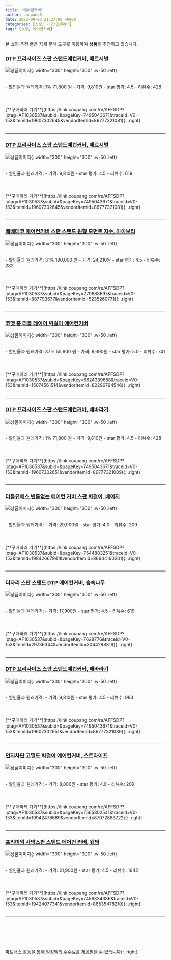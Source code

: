 ```yaml
---
title: "에어컨커버"
author: coupang6
date: 2023-09-03 21:27:09 +0800
categories: [쇼핑, 가구/인테리어]
tags: [쇼핑, 에어컨커버]
---
```


본 쇼핑 추천 글은 자체 분석 도구를 이용하여 [**상품**](https://link.coupang.com/a/bao1ui)을 추천하고 있습니다.

### [DTP 프리사이즈 스판 스탠드에컨커버, 메르시별](https://link.coupang.com/re/AFFSDP?lptag=AF1030537&subid=&pageKey=7495043671&traceid=V0-153&itemId=19607302645&vendorItemId=86777321081)

![상품이미지](https://thumbnail9.coupangcdn.com/thumbnails/remote/230x230ex/image/vendor_inventory/ef06/233bb5b6ad0747bb00531eb6380cbf9f93c60604f68b56f8066308d32956.jpg){: width="300" height="300" .w-50 .left}


<br>
- 할인율과 원래가격: 1%  71,800   원
- 가격: 9,810원
- star 평가: 4.5
- 리뷰수: 428
<br>
<br>
<br>
<br>
[**구매하러 가기**](https://link.coupang.com/re/AFFSDP?lptag=AF1030537&subid=&pageKey=7495043671&traceid=V0-153&itemId=19607302645&vendorItemId=86777321081){: .right}
<br>
<br>

---

### [DTP 프리사이즈 스판 스탠드에컨커버, 메르시별](https://link.coupang.com/re/AFFSDP?lptag=AF1030537&subid=&pageKey=7495043671&traceid=V0-153&itemId=19607302645&vendorItemId=86777321081)

![상품이미지](https://thumbnail9.coupangcdn.com/thumbnails/remote/230x230ex/image/vendor_inventory/ef06/233bb5b6ad0747bb00531eb6380cbf9f93c60604f68b56f8066308d32956.jpg){: width="300" height="300" .w-50 .left}


<br>
- 할인율과 원래가격: 
- 가격: 9,810원
- star 평가: 4.5
- 리뷰수: 619
<br>
<br>
<br>
<br>
[**구매하러 가기**](https://link.coupang.com/re/AFFSDP?lptag=AF1030537&subid=&pageKey=7495043671&traceid=V0-153&itemId=19607302645&vendorItemId=86777321081){: .right}
<br>
<br>

---

### [베베데코 에어컨커버 스판 스탠드 원형 모먼트 자수, 아이보리](https://link.coupang.com/re/AFFSDP?lptag=AF1030537&subid=&pageKey=279688697&traceid=V0-153&itemId=887793677&vendorItemId=5235260771)

![상품이미지](https://thumbnail9.coupangcdn.com/thumbnails/remote/230x230ex/image/retail/images/2019/08/08/17/1/ea4d021b-308a-4086-8fdf-611455c4e25e.jpg){: width="300" height="300" .w-50 .left}


<br>
- 할인율과 원래가격: 31%  190,000   원
- 가격: 24,210원
- star 평가: 4.5
- 리뷰수: 282
<br>
<br>
<br>
<br>
[**구매하러 가기**](https://link.coupang.com/re/AFFSDP?lptag=AF1030537&subid=&pageKey=279688697&traceid=V0-153&itemId=887793677&vendorItemId=5235260771){: .right}
<br>
<br>

---

### [코멧 홈 더블 레이어 벽걸이 에어컨커버](https://link.coupang.com/re/AFFSDP?lptag=AF1030537&subid=&pageKey=6624339658&traceid=V0-153&itemId=15074561514&vendorItemId=82296794546)

![상품이미지](https://thumbnail8.coupangcdn.com/thumbnails/remote/230x230ex/image/retail/images/4870911396688087-41123711-f201-44e2-b2cb-5ef20ad2f66c.jpg){: width="300" height="300" .w-50 .left}


<br>
- 할인율과 원래가격: 37%  55,900   원
- 가격: 6,690원
- star 평가: 5.0
- 리뷰수: 741
<br>
<br>
<br>
<br>
[**구매하러 가기**](https://link.coupang.com/re/AFFSDP?lptag=AF1030537&subid=&pageKey=6624339658&traceid=V0-153&itemId=15074561514&vendorItemId=82296794546){: .right}
<br>
<br>

---

### [DTP 프리사이즈 스판 스탠드에컨커버, 해바라기](https://link.coupang.com/re/AFFSDP?lptag=AF1030537&subid=&pageKey=7495043671&traceid=V0-153&itemId=19607302651&vendorItemId=86777321089)

![상품이미지](https://thumbnail10.coupangcdn.com/thumbnails/remote/230x230ex/image/vendor_inventory/0c2a/03f6028ca146804ee86e9d0811b370e5de820a1fdcf9229c1cf99f3aa04b.jpg){: width="300" height="300" .w-50 .left}


<br>
- 할인율과 원래가격: 1%  71,800   원
- 가격: 9,810원
- star 평가: 4.5
- 리뷰수: 428
<br>
<br>
<br>
<br>
[**구매하러 가기**](https://link.coupang.com/re/AFFSDP?lptag=AF1030537&subid=&pageKey=7495043671&traceid=V0-153&itemId=19607302651&vendorItemId=86777321089){: .right}
<br>
<br>

---

### [더블유에스 빈틈없는 에어컨 커버 스판 벽걸이, 베이지](https://link.coupang.com/re/AFFSDP?lptag=AF1030537&subid=&pageKey=7544883251&traceid=V0-153&itemId=19842667941&vendorItemId=86944160201)

![상품이미지](https://thumbnail10.coupangcdn.com/thumbnails/remote/230x230ex/image/vendor_inventory/afdd/e0b8ef2bf82149808547f7f8766938745b305530708fcaa537fddc5570cc.jpg){: width="300" height="300" .w-50 .left}


<br>
- 할인율과 원래가격: 
- 가격: 29,900원
- star 평가: 4.0
- 리뷰수: 209
<br>
<br>
<br>
<br>
[**구매하러 가기**](https://link.coupang.com/re/AFFSDP?lptag=AF1030537&subid=&pageKey=7544883251&traceid=V0-153&itemId=19842667941&vendorItemId=86944160201){: .right}
<br>
<br>

---

### [더자리 스판 스탠드 DTP 에어컨커버, 숲속나무](https://link.coupang.com/re/AFFSDP?lptag=AF1030537&subid=&pageKey=7628776&traceid=V0-153&itemId=29736344&vendorItemId=3044298819)

![상품이미지](https://thumbnail9.coupangcdn.com/thumbnails/remote/230x230ex/image/product/image/vendoritem/2019/10/08/3044298819/670d8cfa-b297-4b64-a6fc-639ba8a4c8ef.jpg){: width="300" height="300" .w-50 .left}


<br>
- 할인율과 원래가격: 
- 가격: 17,900원
- star 평가: 4.5
- 리뷰수: 619
<br>
<br>
<br>
<br>
[**구매하러 가기**](https://link.coupang.com/re/AFFSDP?lptag=AF1030537&subid=&pageKey=7628776&traceid=V0-153&itemId=29736344&vendorItemId=3044298819){: .right}
<br>
<br>

---

### [DTP 프리사이즈 스판 스탠드에컨커버, 해바라기](https://link.coupang.com/re/AFFSDP?lptag=AF1030537&subid=&pageKey=7495043671&traceid=V0-153&itemId=19607302651&vendorItemId=86777321089)

![상품이미지](https://thumbnail10.coupangcdn.com/thumbnails/remote/230x230ex/image/vendor_inventory/0c2a/03f6028ca146804ee86e9d0811b370e5de820a1fdcf9229c1cf99f3aa04b.jpg){: width="300" height="300" .w-50 .left}


<br>
- 할인율과 원래가격: 
- 가격: 9,810원
- star 평가: 4.5
- 리뷰수: 983
<br>
<br>
<br>
<br>
[**구매하러 가기**](https://link.coupang.com/re/AFFSDP?lptag=AF1030537&subid=&pageKey=7495043671&traceid=V0-153&itemId=19607302651&vendorItemId=86777321089){: .right}
<br>
<br>

---

### [먼지차단 고밀도 벽걸이 에어컨커버, 스트라이프](https://link.coupang.com/re/AFFSDP?lptag=AF1030537&subid=&pageKey=7565802541&traceid=V0-153&itemId=19942478689&vendorItemId=87072883722)

![상품이미지](https://thumbnail6.coupangcdn.com/thumbnails/remote/230x230ex/image/vendor_inventory/d980/8eb89efd2005338508434eb458abc0174e795e21abe5db02f339298ff5d9.jpg){: width="300" height="300" .w-50 .left}


<br>
- 할인율과 원래가격: 
- 가격: 8,800원
- star 평가: 4.0
- 리뷰수: 209
<br>
<br>
<br>
<br>
[**구매하러 가기**](https://link.coupang.com/re/AFFSDP?lptag=AF1030537&subid=&pageKey=7565802541&traceid=V0-153&itemId=19942478689&vendorItemId=87072883722){: .right}
<br>
<br>

---

### [프리미엄 사방스판 스탠드 에어컨 커버, 웨딩](https://link.coupang.com/re/AFFSDP?lptag=AF1030537&subid=&pageKey=7456334386&traceid=V0-153&itemId=19424077341&vendorItemId=86535478210)

![상품이미지](https://thumbnail10.coupangcdn.com/thumbnails/remote/230x230ex/image/vendor_inventory/f7e4/a86fb7e586fb234c0ac2cbaa914bf59080b090fa7e2e1f06d19593f7cdac.jpg){: width="300" height="300" .w-50 .left}


<br>
- 할인율과 원래가격: 
- 가격: 21,900원
- star 평가: 4.5
- 리뷰수: 1642
<br>
<br>
<br>
<br>
[**구매하러 가기**](https://link.coupang.com/re/AFFSDP?lptag=AF1030537&subid=&pageKey=7456334386&traceid=V0-153&itemId=19424077341&vendorItemId=86535478210){: .right}
<br>
<br>

---
<br><br><br><br><br> [파트너스 활동을 통해 일정액의 수수료를 제공받을 수 있습니다](https://link.coupang.com/a/bao1ui){: .right}